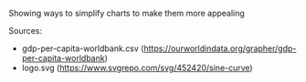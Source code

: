 Showing ways to simplify charts to make them more appealing

Sources:
 - gdp-per-capita-worldbank.csv (https://ourworldindata.org/grapher/gdp-per-capita-worldbank)
 - logo.svg (https://www.svgrepo.com/svg/452420/sine-curve)